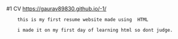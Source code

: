 #1
   CV
        https://gaurav89830.github.io/-1/
        
        
        this is my first resume website made using  HTML
        
        i made it on my first day of learning html so dont judge.
         
       
